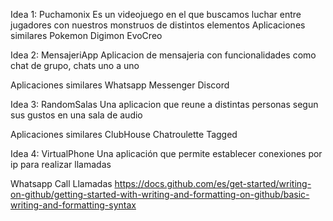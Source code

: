 Idea 1: Puchamonix
Es un videojuego en el que buscamos luchar entre jugadores con nuestros monstruos de distintos elementos
Aplicaciones similares
Pokemon
Digimon
EvoCreo

Idea 2: MensajeriApp
Aplicacion de mensajeria con funcionalidades como chat de grupo, chats uno a uno

Aplicaciones similares
Whatsapp
Messenger
Discord

Idea 3: RandomSalas
Una aplicacion que reune a distintas personas segun sus gustos en una sala de audio

Aplicaciones similares
ClubHouse
Chatroulette
Tagged

Idea 4: VirtualPhone
Una aplicación que permite establecer conexiones por ip para realizar llamadas

Whatsapp Call
Llamadas
https://docs.github.com/es/get-started/writing-on-github/getting-started-with-writing-and-formatting-on-github/basic-writing-and-formatting-syntax
